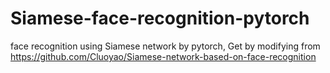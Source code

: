 # Siamese-face-recognition-pytorch
face recognition using Siamese network by pytorch, Get by modifying from https://github.com/Cluoyao/Siamese-network-based-on-face-recognition

